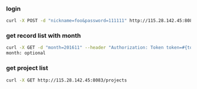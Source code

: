 ### login
```bash
curl -X POST -d "nickname=foo&password=111111" http://115.28.142.45:8083/api/login
```
### get record list with month
```bash
curl -X GET -d "month=201611" --header "Authorization: Token token=#{token}, nickname=foo" http://115.28.142.45:8083/records/list_with_month
month: optional
```
### get project list
```bash
curl -X GET http://115.28.142.45:8083/projects
```